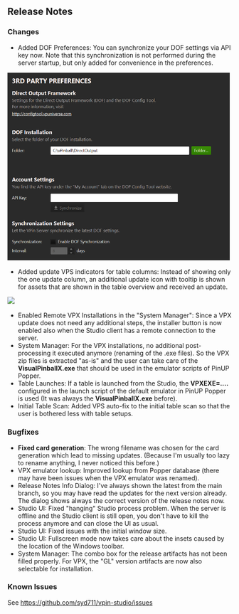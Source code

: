 ## Release Notes

### Changes

- Added DOF Preferences: You can synchronize your DOF settings via API key now. Note that this synchronization is not performed during the server startup, but only added for convenience in the preferences.

<img src="https://raw.githubusercontent.com/syd711/vpin-studio/main/documentation/preferences/dof.png" width="500" />

- Added update VPS indicators for table columns: Instead of showing only the one update column, an additional update icon with tooltip is shown for assets that are shown in the table overview and received an update.

<img src="https://raw.githubusercontent.com/syd711/vpin-studio/main/documentation/vps/update-colum.png" width="700" />

- Enabled Remote VPX Installations in the "System Manager": Since a VPX update does not need any additional steps, the installer button is now enabled also when the Studio client has a remote connection to the server.
- System Manager: For the VPX installations, no additional post-processing it executed anymore (renaming of the .exe files). So the VPX zip files is extracted "as-is" and the user can take care of the **VisualPinballX.exe** that should be used in the emulator scripts of PinUP Popper.
- Table Launches: If a table is launched from the Studio, the **VPXEXE=....** configured in the launch script of the default emulator in PinUP Popper is used (It was always the **VisualPinballX.exe** before).
- Initial Table Scan: Added VPS auto-fix to the initial table scan so that the user is bothered less with table setups.

### Bugfixes

- **Fixed card generation**: The wrong filename was chosen for the card generation which lead to missing updates. (Because I'm usually too lazy to rename anything, I never noticed this before.)
- VPX emulator lookup: Improved lookup from Popper database (there may have been issues when the VPX emulator was renamed).
- Release Notes Info Dialog: I've always shown the latest from the main branch, so you may have read the updates for the next version already. The dialog shows always the correct version of the release notes now.
- Studio UI: Fixed "hanging" Studio process problem. When the server is offline and the Studio client is still open, you don't have to kill the process anymore and can close the UI as usual.
- Studio UI: Fixed issues with the initial window size.
- Studio UI: Fullscreen mode now takes care about the insets caused by the location of the Windows toolbar.
- System Manager: The combo box for the release artifacts has not been filled properly. For VPX, the "GL" version artifacts are now also selectable for installation.

### Known Issues

See https://github.com/syd711/vpin-studio/issues
